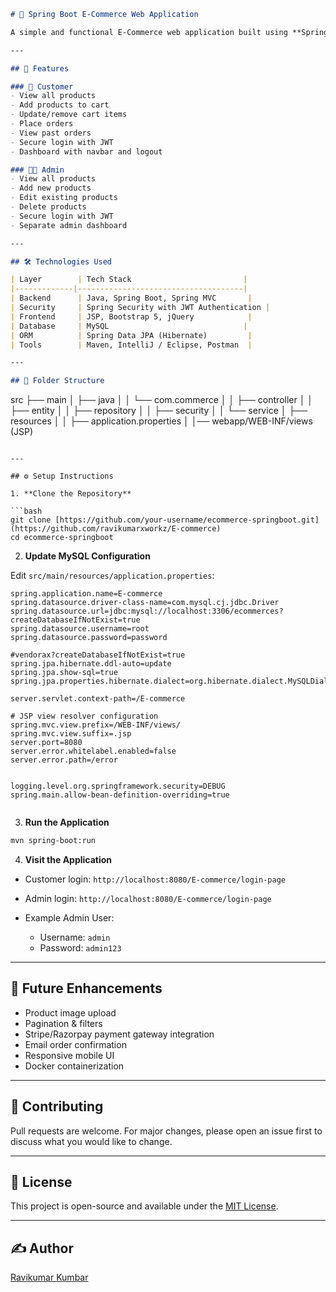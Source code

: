 

```markdown
# 🛒 Spring Boot E-Commerce Web Application

A simple and functional E-Commerce web application built using **Spring Boot**, **Spring Security with JWT**, **JSP**, **MySQL**, and **jQuery + Bootstrap** for the frontend. It supports **admin** and **customer** roles with JWT-based login and dynamic dashboards.

---

## 🚀 Features

### 👤 Customer
- View all products
- Add products to cart
- Update/remove cart items
- Place orders
- View past orders
- Secure login with JWT
- Dashboard with navbar and logout

### 👨‍💼 Admin
- View all products
- Add new products
- Edit existing products
- Delete products
- Secure login with JWT
- Separate admin dashboard

---

## 🛠 Technologies Used

| Layer        | Tech Stack                         |
|-------------|-------------------------------------|
| Backend      | Java, Spring Boot, Spring MVC       |
| Security     | Spring Security with JWT Authentication |
| Frontend     | JSP, Bootstrap 5, jQuery            |
| Database     | MySQL                              |
| ORM          | Spring Data JPA (Hibernate)         |
| Tools        | Maven, IntelliJ / Eclipse, Postman  |

---

## 📁 Folder Structure

```

src
├── main
│   ├── java
│   │   └── com.commerce
│   │       ├── controller
│   │       ├── entity
│   │       ├── repository
│   │       ├── security
│   │       └── service
│   ├── resources
│   │   ├── application.properties
│   │── webapp/WEB-INF/views (JSP)

````

---

## ⚙️ Setup Instructions

1. **Clone the Repository**

```bash
git clone [https://github.com/your-username/ecommerce-springboot.git](https://github.com/ravikumarxworkz/E-commerce)
cd ecommerce-springboot
````

2. **Update MySQL Configuration**

Edit `src/main/resources/application.properties`:

```properties
spring.application.name=E-commerce
spring.datasource.driver-class-name=com.mysql.cj.jdbc.Driver
spring.datasource.url=jdbc:mysql://localhost:3306/ecommerces?createDatabaseIfNotExist=true
spring.datasource.username=root
spring.datasource.password=password 

#vendorax?createDatabaseIfNotExist=true
spring.jpa.hibernate.ddl-auto=update
spring.jpa.show-sql=true
spring.jpa.properties.hibernate.dialect=org.hibernate.dialect.MySQLDialect

server.servlet.context-path=/E-commerce

# JSP view resolver configuration
spring.mvc.view.prefix=/WEB-INF/views/
spring.mvc.view.suffix=.jsp
server.port=8080
server.error.whitelabel.enabled=false
server.error.path=/error


logging.level.org.springframework.security=DEBUG
spring.main.allow-bean-definition-overriding=true


```

3. **Run the Application**

```bash
mvn spring-boot:run
```

4. **Visit the Application**

* Customer login: `http://localhost:8080/E-commerce/login-page`
* Admin login: `http://localhost:8080/E-commerce/login-page`
* Example Admin User:

  * Username: `admin`
  * Password: `admin123`

---

## 🧩 Future Enhancements

* Product image upload
* Pagination & filters
* Stripe/Razorpay payment gateway integration
* Email order confirmation
* Responsive mobile UI
* Docker containerization

---

## 🤝 Contributing

Pull requests are welcome. For major changes, please open an issue first to discuss what you would like to change.

---

## 📄 License

This project is open-source and available under the [MIT License](LICENSE).

---

## ✍️ Author

[Ravikumar Kumbar](https://ravikumarxworkz.github.io/)

